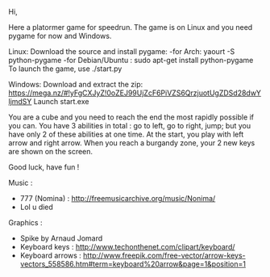 Hi,

Here a platormer game for speedrun.
The game is on Linux and you need pygame for now and Windows.

Linux:
Download the source and install pygame:
-for Arch: yaourt -S python-pygame
-for Debian/Ubuntu : sudo apt-get install python-pygame
To launch the game, use ./start.py

Windows:
Download and extract the zip: https://mega.nz/#!yFgCXJyZ!0oZEJ99UjZcF6PiVZS6QrzjuotUgZDSd28dwYljmdSY
Launch start.exe

You are a cube and you need to reach the end the most rapidly possible if you can.
You have 3 abilities in total : go to left, go to right, jump; but you have only 2 of these abilities at one time.
At the start, you play with left arrow and right arrow. When you reach a burgandy zone, your 2 new keys are shown on the screen.

Good luck, have fun !

Music :
- 777 (Nomina) : http://freemusicarchive.org/music/Nonima/
- Lol u died

Graphics :
- Spike by Arnaud Jomard
- Keyboard keys : http://www.techonthenet.com/clipart/keyboard/
- Keyboard arrows : http://www.freepik.com/free-vector/arrow-keys-vectors_558586.htm#term=keyboard%20arrow&page=1&position=1
